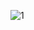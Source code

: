 
![1](https://user-images.githubusercontent.com/110442250/196223856-d3a2064d-47fa-420b-93d9-4dffe151d83d.jpg)

